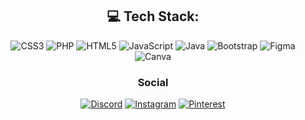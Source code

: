 
<div align="center">
 

## 💻 Tech Stack:
![CSS3](https://img.shields.io/badge/css3-%231572B6.svg?style=for-the-badge&logo=css3&logoColor=white) ![PHP](https://img.shields.io/badge/php-%23777BB4.svg?style=for-the-badge&logo=php&logoColor=white) ![HTML5](https://img.shields.io/badge/html5-%23E34F26.svg?style=for-the-badge&logo=html5&logoColor=white) ![JavaScript](https://img.shields.io/badge/javascript-%23323330.svg?style=for-the-badge&logo=javascript&logoColor=%23F7DF1E) ![Java](https://img.shields.io/badge/java-%23ED8B00.svg?style=for-the-badge&logo=java&logoColor=white) ![Bootstrap](https://img.shields.io/badge/bootstrap-%23563D7C.svg?style=for-the-badge&logo=bootstrap&logoColor=white)
![Figma](https://img.shields.io/badge/figma-%23F24E1E.svg?style=for-the-badge&logo=figma&logoColor=white) ![Canva](https://img.shields.io/badge/Canva-%2300C4CC.svg?style=for-the-badge&logo=Canva&logoColor=white)


</div>

<div align="center">
  
<h3>Social</h3>
  
[![Discord](https://img.shields.io/badge/Discord-%237289DA.svg?logo=discord&logoColor=white)](https://discord.gg/shemelly) 
[![Instagram](https://img.shields.io/badge/Instagram-%23E4405F.svg?logo=Instagram&logoColor=white)](https://instagram.com/Michele_santuss) 
[![Pinterest](https://img.shields.io/badge/Pinterest-%23E60023.svg?logo=Pinterest&logoColor=white)](https://pinterest.com/@shellysantuss) 
</div>
